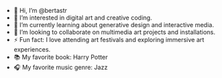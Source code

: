 - 👋 Hi, I’m @bertastr
- 👀 I’m interested in digital art and creative coding.
- 🌱 I’m currently learning about generative design and interactive media.
- 💞️ I’m looking to collaborate on multimedia art projects and installations.
- ⚡ Fun fact: I love attending art festivals and exploring immersive art experiences.
- 📚 My favorite book: Harry Potter
- 🎧 My favorite music genre: Jazz


<!---
bertastr/bertastr is a ✨ special ✨ repository because its `README.md` (this file) appears on your GitHub profile.
You can click the Preview link to take a look at your changes.
--->

